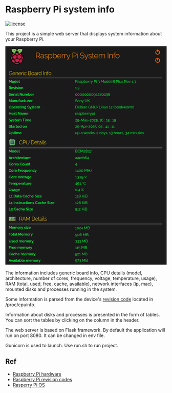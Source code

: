 # Raspberry Pi system info

[![license](https://img.shields.io/npm/l/pirev.svg?style=flat)](https://opensource.org/licenses/MIT)

This project is a simple web server that displays system information about your Raspberry Pi.

<div align="center">
    <img src="title.png">
</div>

The information includes generic board info, CPU details (model, architecture, number of cores, frequency, voltage, temperature, usage), RAM (total, used, free, cache, available), network interfaces (ip, mac), mounted disks and processes running in the system. 

Some information is parsed from the device's [revision code](https://www.raspberrypi.com/documentation/computers/raspberry-pi.html#raspberry-pi-revision-codes) located in /proc/cpuinfo.

Information about disks and processes is presented in the form of tables. You can sort the tables by clicking on the column in the header.

The web server is based on Flask framework. By default the application will run on port 8080. It can be changed in env file.

Gunicorn is used to launch. Use run.sh to run project.

## Ref

- [Raspberry Pi hardware](https://www.raspberrypi.com/documentation/computers/raspberry-pi.html)
- [Raspberry Pi revision codes](https://www.raspberrypi.com/documentation/computers/raspberry-pi.html#raspberry-pi-revision-codes)
- [Rasperry Pi OS](https://www.raspberrypi.com/documentation/computers/os.html)
